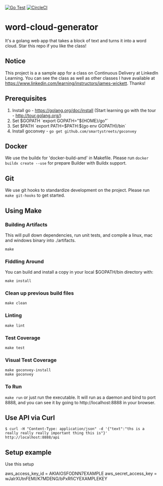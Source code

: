 [![Go Test](https://github.com/igorf-test/word-cloud-generator/actions/workflows/go.yml/badge.svg)](https://github.com/igorf-test/word-cloud-generator/actions/workflows/go.yml) [![CircleCI](https://circleci.com/gh/wickett/word-cloud-generator/tree/master.svg?style=svg)](https://circleci.com/gh/wickett/word-cloud-generator/tree/master)

# word-cloud-generator
It's a golang web app that takes a block of text and turns it into a word cloud. 
Star this repo if you like the class!

## Notice
This project is a a sample app for a class on Continuous Delivery at LinkedIn Learning. You can see the class as well as other classes I have available at https://www.linkedin.com/learning/instructors/james-wickett. Thanks!

## Prerequisites
1. Install go - https://golang.org/doc/install (Start learning go with the tour - http://tour.golang.org/)
2. Set $GOPATH `export GOPATH="${HOME}/go"`
3. Set $PATH `export PATH=$PATH:$(go env GOPATH)/bin`
5. Install goconvey - `go get github.com/smartystreets/goconvey`

## Docker
We use the buildx for 'docker-build-amd' in Makefile. Please run `docker buildx create --use` for prepare Builder with Buildx support.

## Git
We use git hooks to standardize development on the project. Please run `make git-hooks` to get started.

## Using Make

### Building Artifacts
This will pull down dependencies, run unit tests, and compile a linux, mac and windows binary into ./artifacts.

`make`

### Fiddling Around

You can build and install a copy in your local $GOPATH/bin directory with:

```
make install
```

### Clean up previous build files
```
make clean
```

### Linting
```
make lint
```

### Test Coverage
```
make test
```

### Visual Test Coverage
```
make goconvey-install
make goconvey
```

### To Run
`make run` or just run the executable.  It will run as a daemon and bind to port 8888, and you can see it by going to http://localhost:8888 in your browser.

## Use API via Curl
```
$ curl -H "Content-Type: application/json" -d '{"text":"ths is a really really really important thing this is"}' http://localhost:8888/api
```

## Setup example
Use this setup

aws_access_key_id = AKIAIOSFODNN7EXAMPLE
aws_secret_access_key = wJalrXUtnFEMI/K7MDENG/bPxRfiCYEXAMPLEKEY

